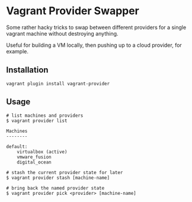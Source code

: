 # Vagrant Provider Swapper

Some rather hacky tricks to swap between different providers for a single
vagrant machine without destroying anything.

Useful for building a VM locally, then pushing up to a cloud provider,
for example.

## Installation

    vagrant plugin install vagrant-provider

## Usage

```
# list machines and providers
$ vagrant provider list

Machines
--------

default:
    virtualbox (active)
    vmware_fusion
    digital_ocean

# stash the current provider state for later
$ vagrant provider stash [machine-name]

# bring back the named provider state
$ vagrant provider pick <provider> [machine-name]

```